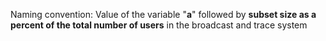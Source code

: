 Naming convention: Value of the variable "**a**" followed by **subset size as a percent of the total number of users** in the broadcast and trace system
